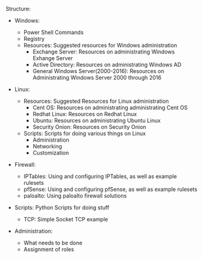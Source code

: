 Structure:

  - Windows:
      - Power Shell Commands
      - Registry
      - Resources: Suggested resources for Windows administration
          - Exchange Server: Resources on administrating Windows Exhange Server
          - Active Directory: Resources on administrating Windows AD
          - General Windows Server(2000-2016): Resources on Administrating Windows Server 2000 through 2016

  - Linux:
      - Resources: Suggested Resources for Linux administration
          - Cent OS: Resources on administrating administrating Cent OS 
          - Redhat Linux: Resources on Redhat Linux
          - Ubuntu: Resources on administrating Ubuntu Linux
          - Security Onion: Resources on Security Onion
      - Scripts: Scripts for doing various things on Linux
          - Administration
          - Networking
          - Customization
  - Firewall:
      - IPTables: Using and configuring IPTables, as well as example rulesets
      - pfSense:  Using and configuring pfSense, as well as example rulesets
      - paloalto: Using paloalto firewall solutions

  - Scripts: Python Scripts for doing stuff
      - TCP: Simple Socket TCP example

  - Administration:
      - What needs to be done
      - Assignment of roles


